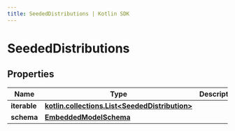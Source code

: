 ```yaml
---
title: SeededDistributions | Kotlin SDK
---
```



# SeededDistributions

## Properties
Name | Type | Description | Notes
------------ | ------------- | ------------- | -------------
**iterable** | [**kotlin.collections.List&lt;SeededDistribution&gt;**](SeededDistribution) |  | 
**schema** | [**EmbeddedModelSchema**](EmbeddedModelSchema) |  |  [optional]



